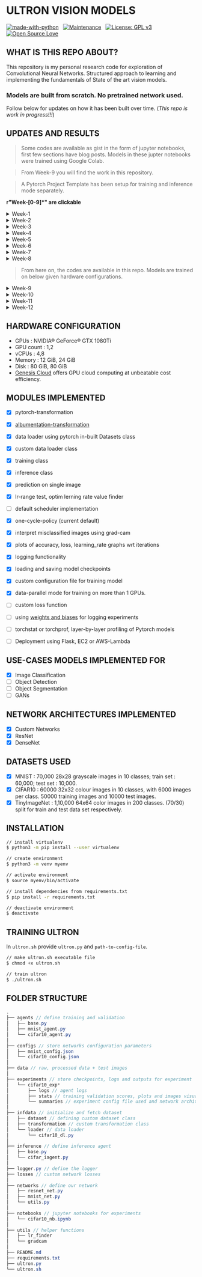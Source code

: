 # ULTRON VISION MODELS

<p align="center">

[![made-with-python](https://img.shields.io/badge/Made%20with-Python-1f425f.svg)](https://www.python.org/)&nbsp;&nbsp;&nbsp;[![Maintenance](https://img.shields.io/badge/Maintained%3F-yes-green.svg)](https://GitHub.com/Naereen/StrapDown.js/graphs/commit-activity)&nbsp;&nbsp;&nbsp;[![License: GPL v3](https://img.shields.io/badge/License-GPLv3-blue.svg)](https://www.gnu.org/licenses/gpl-3.0)&nbsp;&nbsp;&nbsp;[![Open Source Love](https://badges.frapsoft.com/os/v1/open-source.svg?v=103)](https://github.com/ellerbrock/open-source-badges/)

</p>

## WHAT IS THIS REPO ABOUT? 

This repository is my personal research code for exploration of Convolutional Neural Networks. Structured approach to learning and implementing the fundamentals of State of the art vision models. 

### Models are built from scratch. No pretrained network used.

Follow below for updates on how it has been built over time. (*This repo is work in progress!!!*)

## UPDATES AND RESULTS

> Some codes are available as gist in the form of jupyter notebooks, first few sections have blog posts. Models in these jupter notebooks were trained using Google Colab.

> From Week-9 you will find the work in this repository. 

> A Pytorch Project Template has been setup for training and inference mode separately. 

**r"Week-[0-9]*" are clickable**

<details>
    <summary>Week-1</summary>

- Machine Learning Intuition, Background & Basics
- Python 101 for Machine Learning
- [blog](https://myselfhimanshu.github.io/posts/cnn_01/)

</details>

<details>
    <summary>Week-2</summary>

- Convolutions, Pooling Operations & Channels
- Pytorch 101 for Vision Machine Learning
- [blog](https://myselfhimanshu.github.io/posts/cnn_02/)

</details>

<details>
    <summary>Week-3</summary>

- Kernels, Activations and Layers
- [blog](https://myselfhimanshu.github.io/posts/cnn_03/)

</details>

<details>
    <summary>Week-4</summary>

- Architectural Basics. Finding suitable model architecture for the objective
- MNIST model training 
    - parameters used 13,402
    - epochs=20
    - highest test accuracy = 99.46%, epoch = 19th
    - [notebook link](https://gist.github.com/myselfHimanshu/6a8b74689799aa31fab5c7406c435461)

</details>

<details>
    <summary>Week-5</summary>

- Receptive Field : core fundamental concept
- MNIST model training
    - parameters used 7808
    - epochs=15
    - highest test accuracy = 99.43%, epoch = 11th 
    - [notebook link](https://gist.github.com/myselfHimanshu/82443162b618885628bff4d8a100ed21)

</details>

<details>
    <summary>Week-6</summary>

- BN, Kernels & Regularization
- Mathematics behind Batch Normalization, Kernel Initialization and Regularization
- MNIST model training
    - using L1/L2 regularization with BN/GBN
    - BN : batch normalization
    - GBN : ghost batch normalization
    - best model : BN with L2
        - parameters used 7808
        - epochs=25
        - highest test accuaracy = 99.54%, epoch = 21st
    - [notebook link](https://gist.github.com/myselfHimanshu/61fbda0a7a451b53d7a39ee9fc2d91e2)

</details>

<details>
    <summary>Week-7</summary>

- Advanced Convolution
- Depthwise, Pixel Shuffle, Dilated, Transpose Convolutions
- CIFAR-10 dataset
- Achieve an accuracy of greater than 80% on CIFAR-10 dataset
    - architecture to C1C2C3C40 (basically 3 MPs)
    - total params to be less than 1M
    - RF must be more than 44
    - one of the layers must use Depthwise Separable Convolution
    - one of the layers must use Dilated Convolution
    - use GAP
- Result
    - parameters used 220,778
    - epochs = 20
    - highest test acc = 85.55%
    - [notebook link](https://gist.github.com/myselfHimanshu/bd9a700c332d8a91a1ada399ce318670)

</details>

<details>
    <summary>Week-8</summary>

- Receptive Fields and Network Architectures : Resnet Architecture
- Achieve an accuracy of greater than 85% on CIFAR-10 dataset
    - architecture ResNet18
- Result
    - parameters : 11,173,962
    - epoch : 50
    - training acc : 98.65%
    - testing acc : 89.78%
    - [notebook link](https://gist.github.com/myselfHimanshu/7969fe685b507286657fdea74e449d91)

</details>

> From here on, the codes are available in this repo. Models are trained on below given hardware configurations.

<details>
    <summary>Week-9</summary>

- Data Augmentation using Albumentations
- DNN Interpretability, Class Activation Maps using grad-cam
- Achieve an accuracy of greater than 87% on CIFAR-10 dataset
    - architecture ResNet18
    - Move transformations to Albumentations. 
    - Implement GradCam function. 
- Result
    - parameters : 11,173,962
    - epoch : 50
    - testing acc : 92.17%
    - [work link](https://github.com/myselfHimanshu/ultron-vision/tree/master/experiments/cifar10_exp_04_resnet_album)

</details>

<details>
    <summary>Week-10</summary>

- Advanced Concepts : Optimizers, LR Schedules, LR Finder & Loss Functions
- Achieve an accuracy of greater than 88% on CIFAR-10 dataset
    - architecture ResNet18
    - Add CutOut augmentation
    - Implement LR Finder (for SGD, not for ADAM)
    - Implement ReduceLROnPlateau
- Result
    - parameters : 11,173,962
    - epoch : 50
    - testing acc : 89.80%
    - [work link](https://github.com/myselfHimanshu/ultron-vision/tree/master/experiments/cifar10_exp-06_resnet_album_findlr)

</details>

<details>
    <summary>Week-11</summary>

- Super Convergence
- Cyclic Learning Rates, One Cycle Policy
- Achieve an accuracy of greater than 90% on CIFAR-10 dataset
    - 3Layer-DenseNet
    - Implement One Cycle Policy
- Result
    - parameters : 6,573,130
    - epoch : 24
    - testing acc : 91.02%
    - [work link](https://github.com/myselfHimanshu/ultron-vision/tree/master/experiments/cifar10_session11-exp-002)

</details>

<details>
    <summary>Week-12</summary>

- Object Localization : YOLO
- Use TinyImageNet dataset, create custom data loader with 70/30 split.
- Achieve an accuracy of greater than 50% on TinyImageNet dataset
    - ResNet18
    - One Cycle Policy
- Result
    - parameters : 11,173,962
    - epoch : 30
    - testing acc : 58.35%
    - [work link](https://github.com/myselfHimanshu/ultron-vision/tree/master/experiments/tinyimagenet-exp-002)

</details>



## HARDWARE CONFIGURATION

- GPUs : NVIDIA® GeForce® GTX 1080Ti
- GPU count : 1,2
- vCPUs : 4,8
- Memory : 12 GiB, 24 GiB
- Disk : 80 GiB, 80 GiB
- [Genesis Cloud](https://gnsiscld.co/496pv5j) offers GPU cloud computing at unbeatable cost efficiency.


## MODULES IMPLEMENTED

- [x] pytorch-transformation
- [x] [albumentation-transformation](https://albumentations.readthedocs.io/en/latest/index.html)
- [x] data loader using pytorch in-built Datasets class
- [x] custom data loader class
- [x] training class
- [x] inference class
- [x] prediction on single image
- [x] lr-range test, optim lerning rate value finder
- [ ] default scheduler implementation
- [x] one-cycle-policy (current default)
- [x] interpret misclassified images using grad-cam
- [x] plots of accuracy, loss, learning_rate graphs wrt iterations
- [x] logging functionality
- [x] loading and saving model checkpoints
- [x] custom configuration file for training model
- [x] data-parallel mode for training on more than 1 GPUs. 
- [ ] custom loss function
- [ ] using [weights and biases](https://www.wandb.com/) for logging experiments
- [ ] torchstat or torchprof, layer-by-layer profiling of Pytorch models
- [ ] Deployment using Flask, EC2 or AWS-Lambda


## USE-CASES MODELS IMPLEMENTED FOR

- [x] Image Classification
- [ ] Object Detection
- [ ] Object Segmentation
- [ ] GANs

## NETWORK ARCHITECTURES IMPLEMENTED

- [x] Custom Networks
- [x] ResNet
- [x] DenseNet

## DATASETS USED

- [x] MNIST : 70,000 28x28 grayscale images in 10 classes; train set : 60,000; test set : 10,000.
- [x] CIFAR10 : 60000 32x32 colour images in 10 classes, with 6000 images per class. 50000 training images and 10000 test images.
- [x] TinyImageNet : 1,10,000 64x64 color images in 200 classes. (70/30) split for train and test data set respectively.

## INSTALLATION

```bash
// install virtualenv
$ python3 -m pip install --user virtualenv

// create environment
$ python3 -m venv myenv

// activate environment
$ source myenv/bin/activate

// install dependencies from requirements.txt
$ pip install -r requirements.txt

// deactivate environment
$ deactivate
```

## TRAINING ULTRON

In `ultron.sh` provide `ultron.py` and `path-to-config-file`.

```bash
// make ultron.sh executable file
$ chmod +x ultron.sh

// train ultron
$ ./ultron.sh
```

## FOLDER STRUCTURE

```java
.
├── agents // define training and validation
│   ├── base.py
│   ├── mnist_agent.py
│   └── cifar10_agent.py
│
├── configs // store networks configuration parameters
│   ├── mnist_config.json
│   └── cifar10_config.json
│
├── data // raw, processed data + test images
│
├── experiments // store checkpoints, logs and outputs for experiment
│   └── cifar10_exp*
│       ├── logs // agent logs
│       ├── stats // training validation scores, plots and images visualization data
│       └── summaries // experiment config file used and network architecture
│
├── infdata // initialize and fetch dataset
│   ├── dataset // defining custom dataset class
│   ├── transformation // custom transformation class
│   └── loader // data loader
│       └── cifar10_dl.py
│
├── inference // define inference agent
│   ├── base.py
│   └── cifar_iagent.py
│
├── logger.py // define the logger
├── losses // custom network losses
│
├── networks // define our network
│   ├── resnet_net.py
│   ├── mnist_net.py
│   └── utils.py
│
├── notebooks // jupyter notebooks for experiments
│   └── cifar10_nb.ipynb
│
├── utils // helper functions
│   ├── lr_finder
│   └── gradcam
│
├── README.md
├── requirements.txt
├── ultron.py
└── ultron.sh
```


